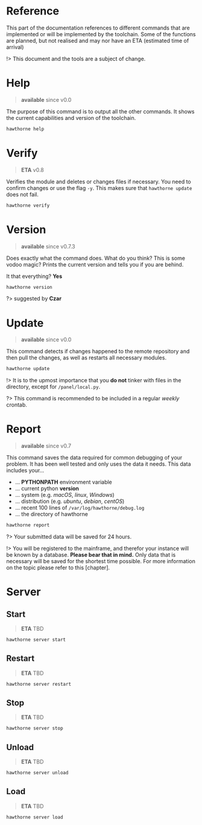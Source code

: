# Reference
This part of the documentation references to different commands that are implemented or will be implemented by the toolchain. Some of the functions are planned, but not realised and may nor have an ETA (estimated time of arrival)

!> This document and the tools are a subject of change.

# Help
> **available** since v0.0

The purpose of this command is to output all the other commands. It shows the current capabilities and version of the toolchain.
```bash
hawthorne help
```

# Verify
> **ETA** v0.8

Verifies the module and deletes or changes files if necessary. You need to confirm changes or use the flag `-y`. This makes sure that `hawthorne update` does not fail.

```bash
hawthorne verify
```

# Version
> **available** since v0.7.3

Does exactly what the command does. What do you think? This is some vodoo magic? Prints the current version and tells you if you are behind.

It that everything? **Yes**

```bash
hawthorne version
```

?> suggested by **Czar**

# Update
> **available** since v0.0

This command detects if changes happened to the remote repository and then pull the changes, as well as restarts all necessary modules.

```bash
hawthorne update
```

!> It is to the upmost importance that you **do not** tinker with files in the directory, except for `/panel/local.py`.

?> This command is recommended to be included in a regular _weekly_ crontab.

# Report
> **available** since v0.7

This command saves the data required for common debugging of your problem. It has been well tested and only uses the data it needs. This data includes your…
* … **PYTHONPATH** environment variable
* … current python **version**
* … system (e.g. _macOS_, _linux_, _Windows_)
* … distribution (e.g. _ubuntu_, _debian_, _centOS_)
* … recent 100 lines of `/var/log/hawthorne/debug.log`
* … the directory of hawthorne

```bash
hawthorne report
```

?> Your submitted data will be saved for 24 hours.

!> You will be registered to the mainframe, and therefor your instance will be known by a database. **Please bear that in mind.** Only data that is necessary will be saved for the shortest time possible. For more information on the topic please refer to this [chapter].

# Server
## Start
> **ETA** TBD

```bash
hawthorne server start
```

## Restart
> **ETA** TBD

```bash
hawthorne server restart
```

## Stop
> **ETA** TBD

```bash
hawthorne server stop
```

## Unload
> **ETA** TBD

```bash
hawthorne server unload
```

## Load
> **ETA** TBD

```bash
hawthorne server load
```
